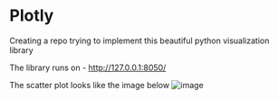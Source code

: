 # Plotly
Creating a repo trying to implement this beautiful python visualization library

The library runs on - http://127.0.0.1:8050/

The scatter plot looks like the image below
![image](https://user-images.githubusercontent.com/50106830/163827627-4cd5c53a-5bd5-4bb7-b468-c2cab81c9b9b.png)
